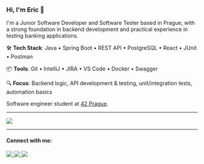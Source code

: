 ### Hi, I'm Eric 👋

I'm a Junior Software Developer and Software Tester based in Prague, with a strong foundation in backend development and practical experience in testing banking applications.

🛠️ **Tech Stack**: Java • Spring Boot • REST API • PostgreSQL • React • JUnit • Postman

📦 **Tools**: Git • IntelliJ • JIRA • VS Code  • Docker • Swagger

🔍 **Focus**: Backend logic, API development & testing, unit/integration tests, automation basics

Software engineer student at <a href="https://www.42prague.com">42 Prague</a>.

---
<p align="left">
  <a href="https://skillicons.dev">
    <img src="https://skillicons.dev/icons?i=java,spring,hibernate,react,tailwind,postgres,postman,c,python,js,astro,html,css,bootstrap,sqlite,idea,vscode,git,github,linux,docker" />
  </a>
</p>

---

<h4>Connect with me:</h4>

 <a href="https://www.linkedin.com/in/ericthangpham/">
  <img src="https://img.shields.io/badge/LinkedIn-0077B5?style=for-the-badge&logo=linkedin&logoColor=white" />
 </a>
  <a href="https://www.behance.net/ericphamm">
  <img src="https://img.shields.io/badge/Behance-0054F7?style=for-the-badge&logo=behance&logoColor=white" />
 </a>
 <a href="https://www.codewars.com/users/ericphamm">
  <img src="https://img.shields.io/badge/Codewars-B1361E?style=for-the-badge&logo=Codewars&logoColor=white" />
 </a>







<!--
**ericphamm/ericphamm** is a ✨ _special_ ✨ repository because its `README.md` (this file) appears on your GitHub profile.

Here are some ideas to get you started:

- 🔭 I’m currently working on ...
- 🌱 I’m currently learning ...
- 👯 I’m looking to collaborate on ...
- 🤔 I’m looking for help with ...
- 💬 Ask me about ...
- 📫 How to reach me: ...
- 😄 Pronouns: ...
- ⚡ Fun fact: ...
-->
